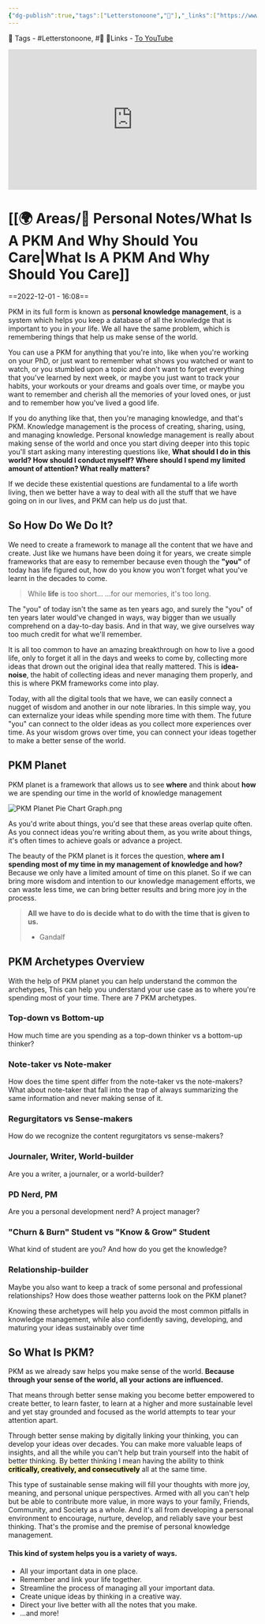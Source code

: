 ```yaml
---
{"dg-publish":true,"tags":["Letterstonoone","🌱"],"_links":["https://www.youtube.com/embed/Q2WBHyqRsxA"],"permalink":"/areas/personal-notes/what-is-a-pkm-and-why-should-you-care/","dgPassFrontmatter":true,"noteIcon":"1","created":"2023-11-14T21:08:40.165+05:30","updated":"2023-12-13T09:40:46.531+05:30"}
---
```


🧶 Tags - #Letterstonoone, #🌱 
🔗Links - [To YouTube](https://www.youtube.com/embed/Q2WBHyqRsxA)

<div style="position: relative; padding-bottom: 56.25%; /* 16:9 aspect ratio */">
  <iframe
    src="https://www.youtube.com/embed/Q2WBHyqRsxA"
    style="position: absolute; top: 0; left: 0; width: 100%; height: 100%;"
    allow="autoplay; fullscreen"
    frameborder="0"
    scrolling="no"
  ></iframe>
</div>

# [[🌍 Areas/📧 Personal Notes/What Is A PKM And Why Should You Care\|What Is A PKM And Why Should You Care]]
==2022-12-01 - 16:08==

PKM in its full form is known as **personal knowledge management**, is a system which helps you keep a database of all the knowledge that is important to you in your life. We all have the same problem, which is remembering things that help us make sense of the world.

You can use a PKM for anything that you're into, like when you're working on your PhD, or just want to remember what shows you watched or want to watch, or you stumbled upon a topic and don't want to forget everything that you've learned by next week, or maybe you just want to track your habits, your workouts or your dreams and goals over time, or maybe you want to remember and cherish all the memories of your loved ones, or just and to remember how you've lived a good life.

If you do anything like that, then you're managing knowledge, and that's PKM. Knowledge management is the process of creating, sharing, using, and managing knowledge. Personal knowledge management is really about making sense of the world and once you start diving deeper into this topic you'll start asking many interesting questions like, **What should I do in this world? How should I conduct myself? Where should I spend my limited amount of attention? What really matters?**

If we decide these existential questions are fundamental to a life worth living, then we better have a way to deal with all the stuff that we have going on in our lives, and PKM can help us do just that.
## So How Do We Do It?
We need to create a framework to manage all the content that we have and create. Just like we humans have been doing it for years, we create simple frameworks that are easy to remember because even though the **"you"** of today has life figured out, how do you know you won't forget what you've learnt in the decades to come.

>While **life** is too short...
>...for our memories, it's too long.

The "you" of today isn't the same as ten years ago, and surely the "you" of ten years later would've changed in ways, way bigger than we usually comprehend on a day-to-day basis. And in that way, we give ourselves way too much credit for what we'll remember.

It is all too common to have an amazing breakthrough on how to live a good life, only to forget it all in the days and weeks to come by, collecting more ideas that drown out the original idea that really mattered. This is **idea-noise**, the habit of collecting ideas and never managing them properly, and this is where PKM frameworks come into play.

Today, with all the digital tools that we have, we can easily connect a nugget of wisdom and another in our note libraries. In this simple way, you can externalize your ideas while spending more time with them. The future "you" can connect to the older ideas as you collect more experiences over time. As your wisdom grows over time, you can connect your ideas together to make a better sense of the world.

## PKM Planet
PKM planet is a framework that allows us to see **where** and think about **how** we are spending our time in the world of knowledge management

![PKM Planet Pie Chart Graph.png](/img/user/Resources/%F0%9F%93%81%20Files/%F0%9F%93%B8Images/PKM%20Planet%20Pie%20Chart%20Graph.png)

As you'd write about things, you'd see that these areas overlap quite often. As you connect ideas you're writing about them, as you write about things, it's often times to achieve goals or advance a project.

The beauty of the PKM planet is it forces the question, **where am I spending most of my time in my management of knowledge and how?** Because we only have a limited amount of time on this planet. So if we can bring more wisdom and intention to our knowledge management efforts, we can waste less time, we can bring better results and bring more joy in the process.

> **All we have to do is decide what to do with the time that is given to us.**
>  - Gandalf

## PKM Archetypes Overview
With the help of PKM planet you can help understand the common the archetypes, This can help you understand your use case as to where you're spending most of your time. There are 7 PKM archetypes.
### Top-down vs Bottom-up
How much time are you spending as a top-down thinker vs a bottom-up thinker?
### Note-taker vs Note-maker
How does the time spent differ from the note-taker vs the note-makers?
What about note-taker that fall into the trap of always summarizing the same information and never making sense of it.
### Regurgitators vs Sense-makers
How do we recognize the content regurgitators vs sense-makers?
### Journaler, Writer, World-builder
Are you a writer, a journaler, or a world-builder?
### PD Nerd, PM
Are you a personal development nerd? A project manager?
### "Churn & Burn" Student vs "Know & Grow" Student
What kind of student are you? And how do you get the knowledge?
### Relationship-builder
Maybe you also want to keep a track of some personal and professional relationships? How does those weather patterns look on the PKM planet?

Knowing these archetypes will help you avoid the most common pitfalls in knowledge management, while also confidently saving, developing, and maturing your ideas sustainably over time
## So What Is PKM?
PKM as we already saw helps you make sense of the world. **Because through your sense of the world, all your actions are influenced.**

That means through better sense making you become better empowered to create better, to learn faster, to learn at a higher and more sustainable level and yet stay grounded and focused as the world attempts to tear your attention apart.

Through better sense making by digitally linking your thinking, you can develop your ideas over decades. You can make more valuable leaps of insights, and all the while you can't help but train yourself into the habit of better thinking. By better thinking I mean having the ability to think **<mark style="background: #FFF3A3A6;">critically, creatively, and consecutively</mark>** all at the same time.

This type of sustainable sense making will fill your thoughts with more joy, meaning, and personal
unique perspectives. Armed with all you can't help but be able to contribute more value, in more ways to your family, Friends, Community, and Society as a whole. And it's all from developing a personal environment to encourage, nurture, develop, and reliably save your best thinking. That's the promise and the premise of personal knowledge management.
#### This kind of system helps you is a variety of ways.
* All your important data in one place.
* Remember and link your life together.
* Streamline the process of managing all your important data.
* Create unique ideas by thinking in a creative way.
* Direct your live better with all the notes that you make.
* ...and more!